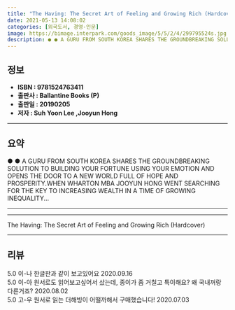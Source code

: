 ```yaml
---
title: "The Having: The Secret Art of Feeling and Growing Rich (Hardcover)"
date: 2021-05-13 14:08:02
categories: [외국도서, 경영-인문]
image: https://bimage.interpark.com/goods_image/5/5/2/4/299795524s.jpg
description: ● ● A GURU FROM SOUTH KOREA SHARES THE GROUNDBREAKING SOLUTION TO BUILDING YOUR FORTUNE USING YOUR EMOTION AND OPENS THE DOOR TO A NEW WORLD FULL OF HOPE AND
---
```


## **정보**

- **ISBN : 9781524763411**
- **출판사 : Ballantine Books (P)**
- **출판일 : 20190205**
- **저자 : Suh Yoon Lee ,Jooyun Hong**

------



## **요약**

●  ●  A GURU FROM SOUTH KOREA SHARES THE GROUNDBREAKING SOLUTION TO BUILDING YOUR FORTUNE USING YOUR EMOTION AND OPENS THE DOOR TO A NEW WORLD FULL OF HOPE AND PROSPERITY.WHEN WHARTON MBA JOOYUN HONG WENT SEARCHING FOR THE KEY TO INCREASING WEALTH IN A TIME OF GROWING INEQUALITY... 

------



------


The Having: The Secret Art of Feeling and Growing Rich (Hardcover) 

------


## **리뷰** 

5.0 이-나 한글판과 같이 보고있어요 2020.09.16 <br/>5.0 이-아 원서로도 읽어보고싶어서 샀는데, 종이가 좀 거칠고 특이해요? 왜 국내꺼랑 다른거죠?  2020.08.02 <br/>5.0 고-우 원서로 읽는 더해빙이 어떨까해서 구매했습니다! 2020.07.03 <br/>